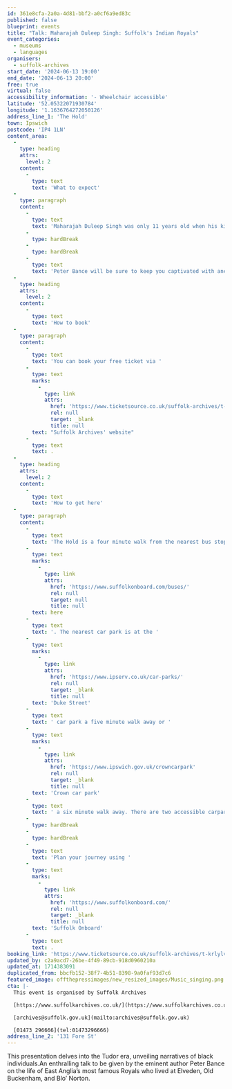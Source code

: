 ```yaml
---
id: 361e8cfa-2a0a-4d81-bbf2-a0cf6a9ed83c
published: false
blueprint: events
title: "Talk: Maharajah Duleep Singh: Suffolk's Indian Royals"
event_categories:
  - museums
  - languages
organisers:
  - suffolk-archives
start_date: '2024-06-13 19:00'
end_date: '2024-06-13 20:00'
free: true
virtual: false
accessibility_information: '- Wheelchair accessible'
latitude: '52.05322071930784'
longitude: '1.1636764272050126'
address_line_1: 'The Hold'
town: Ipswich
postcode: 'IP4 1LN'
content_area:
  -
    type: heading
    attrs:
      level: 2
    content:
      -
        type: text
        text: 'What to expect'
  -
    type: paragraph
    content:
      -
        type: text
        text: 'Maharajah Duleep Singh was only 11 years old when his kingdom of Punjab was annexed by the East India Company and surrendered the famous Kohinoor diamond. He was exiled to England, became a favourite of Queen Victoria and mingled with the Prince of Wales. He chose East Anglia as his home and that is where his family resided for almost a century.'
      -
        type: hardBreak
      -
        type: hardBreak
      -
        type: text
        text: 'Peter Bance will be sure to keep you captivated with anecdotes of the ‘Duleep Singhs’ with unseen Victorian photography from the family’s personal albums and give an insight to this fascinating family of Historians, Archaeologists, activists, philanthropists to Suffragettes.'
  -
    type: heading
    attrs:
      level: 2
    content:
      -
        type: text
        text: 'How to book'
  -
    type: paragraph
    content:
      -
        type: text
        text: 'You can book your free ticket via '
      -
        type: text
        marks:
          -
            type: link
            attrs:
              href: 'https://www.ticketsource.co.uk/suffolk-archives/t-krlylvn'
              rel: null
              target: _blank
              title: null
        text: "Suffolk Archives' website"
      -
        type: text
        text: .
  -
    type: heading
    attrs:
      level: 2
    content:
      -
        type: text
        text: 'How to get here'
  -
    type: paragraph
    content:
      -
        type: text
        text: 'The Hold is a four minute walk from the nearest bus stop - see the latest bus timetables '
      -
        type: text
        marks:
          -
            type: link
            attrs:
              href: 'https://www.suffolkonboard.com/buses/'
              rel: null
              target: null
              title: null
        text: here
      -
        type: text
        text: '. The nearest car park is at the '
      -
        type: text
        marks:
          -
            type: link
            attrs:
              href: 'https://www.ipserv.co.uk/car-parks/'
              rel: null
              target: _blank
              title: null
        text: 'Duke Street'
      -
        type: text
        text: ' car park a five minute walk away or '
      -
        type: text
        marks:
          -
            type: link
            attrs:
              href: 'https://www.ipswich.gov.uk/crowncarpark'
              rel: null
              target: _blank
              title: null
        text: 'Crown car park'
      -
        type: text
        text: ' a six minute walk away. There are two accessible carpark spaces for blue badge holders in The Hold car park.'
      -
        type: hardBreak
      -
        type: hardBreak
      -
        type: text
        text: 'Plan your journey using '
      -
        type: text
        marks:
          -
            type: link
            attrs:
              href: 'https://www.suffolkonboard.com/'
              rel: null
              target: _blank
              title: null
        text: 'Suffolk Onboard'
      -
        type: text
        text: .
booking_link: 'https://www.ticketsource.co.uk/suffolk-archives/t-krlylvn'
updated_by: c2a9acd7-26be-4f49-89cb-918d0960210a
updated_at: 1714383091
duplicated_from: bbcfb152-38f7-4b51-8398-9a0faf93d7c6
featured_image: offthepressimages/new_resized_images/Music_singing.png
cta: |-
  This event is organised by Suffolk Archives

  [https://www.suffolkarchives.co.uk/](https://www.suffolkarchives.co.uk/)

  [archives@suffolk.gov.uk](mailto:archives@suffolk.gov.uk)

  [01473 296666](tel:01473296666)
address_line_2: '131 Fore St'
---
```

This presentation delves into the Tudor era, unveiling narratives of black individuals.An enthralling talk to be given by the eminent author Peter Bance on the life of East Anglia’s most famous Royals who lived at Elveden, Old Buckenham, and Blo’ Norton.